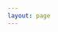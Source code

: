 ```yaml
---
layout: page
---
```

<script setup>
import {
  VPTeamPage,
  VPTeamPageTitle,
  VPTeamMembers
} from 'vitepress/theme'

const members = [
  {
    avatar: '/members/zeroc.jpg',
    name: 'zeroc',
    title: '端茶倒水',
    links: [
      { icon: 'github', link: 'https://github.com/Zeroc0077' },
      { icon: 'twitter', link: 'https://x.com/zeroc45026434' }
    ]
  },
  {
    avatar: '/members/Eurus.jpg',
    name: 'Eurus',
    title: 'pwn 神',
    links: [
      { icon: 'github', link: 'https://github.com/AkaiEurus' },
    ]
  },
  {
    avatar: '/members/Joooooκ.jpeg',
    name: 'Joooooκ',
    title: 'Misc 神',
    links: [
      { icon: 'github', link: 'https://github.com/Joooook' },
    ]
  },
  {
    avatar: '/members/zzzccc.png',
    name: 'zzzccc',
    title: 'Reverse 神',
    links: [
      { icon: 'github', link: 'https://github.com/zzzcccyyyggg' },
    ]
  },
  {
    avatar: '/members/elegantcrazy.png',
    name: 'ElegantCrazy',
    title: 'Founder, Web 神',
    links: [
      { icon: 'github', link: 'https://github.com/ElegantCrazy' },
    ]
  },
]
</script>

<VPTeamPage>
  <VPTeamPageTitle>
    <template #title>
      or4nge
    </template>
    <template #lead>
      The CTF team of BUAA CST
    </template>
  </VPTeamPageTitle>
  <VPTeamMembers
    :members="members"
  />
</VPTeamPage>